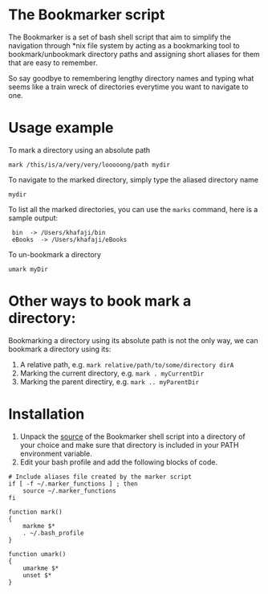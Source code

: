 # The Bookmarker script

The Bookmarker is a set of bash shell script that aim to simplify the navigation through *nix file system by acting as a 
bookmarking tool to bookmark/unbookmark directory paths and assigning short aliases for them that are easy to remember.

So say goodbye to remembering lengthy directory names and typing what seems like a train wreck of directories everytime 
you want to navigate to one.

# Usage example

To mark a directory using an absolute path
``` shell
mark /this/is/a/very/very/looooong/path mydir
```
To navigate to the marked directory, simply type the aliased directory name
```
mydir
```
To list all the marked directories, you can use the `marks` command, here is a sample output:
```
 bin  -> /Users/khafaji/bin
 eBooks  -> /Users/khafaji/eBooks
```

To un-bookmark a directory
```
umark myDir
```

# Other ways to book mark a directory:

Bookmarking a directory using its absolute path is not the only way, we can bookmark a directory using its:

1. A relative path, e.g. `mark relative/path/to/some/directory dirA`
2. Marking the current directory, e.g. `mark . myCurrentDir`
3. Marking the parent directiry, e.g. `mark .. myParentDir`

# Installation

1. Unpack the [source](https://github.com/hasanein/BookmarkerScript/archive/0.1.zip) of the Bookmarker shell script into a directory of your choice and make sure that directory is included
in your PATH environment variable.
2. Edit your bash profile and add the following blocks of code.

``` shell
# Include aliases file created by the marker script
if [ -f ~/.marker_functions ] ; then	
	source ~/.marker_functions
fi
```

``` shell
function mark()
{
	markme $*
	. ~/.bash_profile
}

function umark()
{
	umarkme $*
	unset $*
}
```
